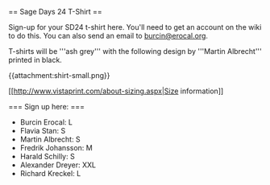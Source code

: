 == Sage Days 24 T-Shirt ==

Sign-up for your SD24 t-shirt here. You'll need to get an account on the wiki to do this. You can also send an email to burcin@erocal.org.

T-shirts will be '''ash grey''' with the following design by '''Martin Albrecht''' printed in black. 

{{attachment:shirt-small.png}}

[[http://www.vistaprint.com/about-sizing.aspx|Size information]]

=== Sign up here: ===

 * Burcin Erocal: L
 * Flavia Stan: S
 * Martin Albrecht: S
 * Fredrik Johansson: M
 * Harald Schilly: S
 * Alexander Dreyer: XXL
 * Richard Kreckel: L
